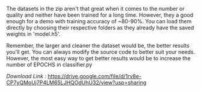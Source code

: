 The datasets in the zip aren't that great when it comes to the number or quality and neither have been trained for a long time. However, they a good enough for a demo with training accuracy of ~80-90%. You can load them directly by choosing their respective folders as they already have the saved weights in 'model.h5'.

Remember, the larger and cleaner the dataset would be, the better results you'll get. You can always modify the source code to better suit your needs. However, the most easy way to get better results would be to increase the number of EPOCHS in classifier.py

*Download Link :* https://drive.google.com/file/d/1rv8e-CP7yQMoUj7P4LM65LJHQOdUhU32/view?usp=sharing
